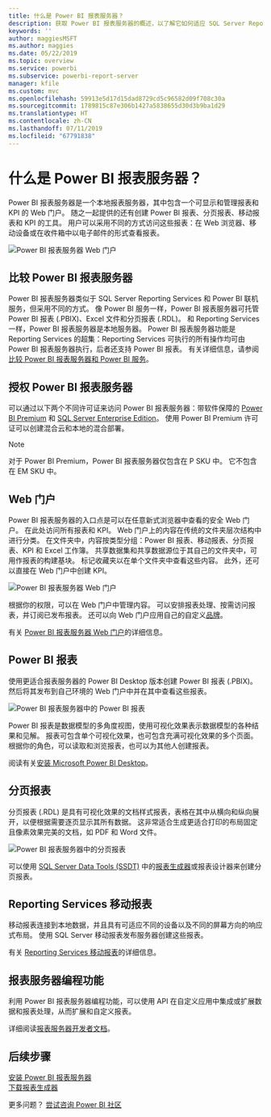 ```yaml
---
title: 什么是 Power BI 报表服务器？
description: 获取 Power BI 报表服务器的概述，以了解它如何适应 SQL Server Reporting Services (SSRS) 和 Power BI 的其余部分。
keywords: ''
author: maggiesMSFT
ms.author: maggies
ms.date: 05/22/2019
ms.topic: overview
ms.service: powerbi
ms.subservice: powerbi-report-server
manager: kfile
ms.custom: mvc
ms.openlocfilehash: 59913e5d17d15dad8729cd5c96582d09f708c30a
ms.sourcegitcommit: 1789815c87e306b1427a5838655d30d3b9ba1d29
ms.translationtype: HT
ms.contentlocale: zh-CN
ms.lasthandoff: 07/11/2019
ms.locfileid: "67791838"
---
```

# <a name="what-is-power-bi-report-server"></a>什么是 Power BI 报表服务器？

Power BI 报表服务器是一个本地报表服务器，其中包含一个可显示和管理报表和 KPI 的 Web 门户。 随之一起提供的还有创建 Power BI 报表、分页报表、移动报表和 KPI 的工具。 用户可以采用不同的方式访问这些报表：在 Web 浏览器、移动设备或在收件箱中以电子邮件的形式查看报表。

![Power BI 报表服务器 Web 门户](media/get-started/power-bi-report-server-overview.png)

## <a name="comparing-power-bi-report-server"></a>比较 Power BI 报表服务器 
Power BI 报表服务器类似于 SQL Server Reporting Services 和 Power BI 联机服务，但采用不同的方式。 像 Power BI 服务一样，Power BI 报表服务器可托管 Power BI 报表 (.PBIX)、Excel 文件和分页报表 (.RDL)。 和 Reporting Services 一样，Power BI 报表服务器是本地服务器。 Power BI 报表服务器功能是 Reporting Services 的超集：Reporting Services 可执行的所有操作均可由 Power BI 报表服务器执行，后者还支持 Power BI 报表。 有关详细信息，请参阅[比较 Power BI 报表服务器和 Power BI 服务](compare-report-server-service.md)。

## <a name="licensing-power-bi-report-server"></a>授权 Power BI 报表服务器
可以通过以下两个不同许可证来访问 Power BI 报表服务器：带软件保障的 [Power BI Premium](../service-premium-what-is.md) 和 [SQL Server Enterprise Edition](https://www.microsoft.com/sql-server/sql-server-2017-editions)。 使用 Power BI Premium 许可证可以创建混合云和本地的混合部署。  

> [!NOTE]
> 对于 Power BI Premium，Power BI 报表服务器仅包含在 P SKU 中。 它不包含在 EM SKU 中。

## <a name="web-portal"></a>Web 门户
Power BI 报表服务器的入口点是可以在任意新式浏览器中查看的安全 Web 门户。 在此处访问所有报表和 KPI。 Web 门户上的内容在传统的文件夹层次结构中进行分类。 在文件夹中，内容按类型分组：Power BI 报表、移动报表、分页报表、KPI 和 Excel 工作簿。 共享数据集和共享数据源位于其自己的文件夹中，可用作报表的构建基块。 标记收藏夹以在单个文件夹中查看这些内容。 此外，还可以直接在 Web 门户中创建 KPI。 

![Power BI 报表服务器 Web 门户](media/get-started/web-portal.png)

根据你的权限，可以在 Web 门户中管理内容。 可以安排报表处理、按需访问报表，并订阅已发布报表。 还可以向 Web 门户应用自己的自定义[品牌](https://docs.microsoft.com/sql/reporting-services/branding-the-web-portal)。 

有关 [Power BI 报表服务器 Web 门户](https://docs.microsoft.com/sql/reporting-services/web-portal-ssrs-native-mode)的详细信息。

## <a name="power-bi-reports"></a>Power BI 报表
使用更适合报表服务器的 Power BI Desktop 版本创建 Power BI 报表 (.PBIX)。 然后将其发布到自己环境的 Web 门户中并在其中查看这些报表。

![Power BI 报表服务器中的 Power BI 报表](media/get-started/powerbi-reports.png)

Power BI 报表是数据模型的多角度视图，使用可视化效果表示数据模型的各种结果和见解。  报表可包含单个可视化效果，也可包含充满可视化效果的多个页面。 根据你的角色，可以读取和浏览报表，也可以为其他人创建报表。

阅读有关[安装 Microsoft Power BI Desktop](install-powerbi-desktop.md)。

## <a name="paginated-reports"></a>分页报表
分页报表 (.RDL) 是具有可视化效果的文档样式报表，表格在其中从横向和纵向展开，以便根据需要逐页显示其所有数据。 这非常适合生成更适合打印的布局固定且像素效果完美的文档，如 PDF 和 Word 文件。 

![Power BI 报表服务器中的分页报表](media/get-started/paginated-reports.png)

可以使用 [SQL Server Data Tools (SSDT)](https://docs.microsoft.com/sql/reporting-services/tools/reporting-services-in-sql-server-data-tools-ssdt) 中的[报表生成器](https://docs.microsoft.com/sql/reporting-services/report-builder/report-builder-in-sql-server-2016)或报表设计器来创建分页报表。

## <a name="reporting-services-mobile-reports"></a>Reporting Services 移动报表
移动报表连接到本地数据，并且具有可适应不同的设备以及不同的屏幕方向的响应式布局。 使用 SQL Server 移动报表发布服务器创建这些报表。

有关 [Reporting Services 移动报表](https://docs.microsoft.com/sql/reporting-services/mobile-reports/create-mobile-reports-with-sql-server-mobile-report-publisher)的详细信息。 

## <a name="report-server-programming-features"></a>报表服务器编程功能
利用 Power BI 报表服务器编程功能，可以使用 API 在自定义应用中集成或扩展数据和报表处理，从而扩展和自定义报表。

详细阅读[报表服务器开发者文档](https://docs.microsoft.com/sql/reporting-services/reporting-services-developer-documentation)。

## <a name="next-steps"></a>后续步骤
[安装 Power BI 报表服务器](install-report-server.md)  
[下载报表生成器](https://www.microsoft.com/download/details.aspx?id=53613)  

更多问题？ [尝试咨询 Power BI 社区](https://community.powerbi.com/)


